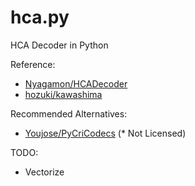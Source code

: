 # hca.py
HCA Decoder in Python

Reference:
- [Nyagamon/HCADecoder](https://github.com/Nyagamon/HCADecoder)
- [hozuki/kawashima](https://github.com/hozuki/kawashima)

Recommended Alternatives:
- [Youjose/PyCriCodecs](https://github.com/Youjose/PyCriCodecs) (* Not Licensed)

TODO:
- Vectorize
